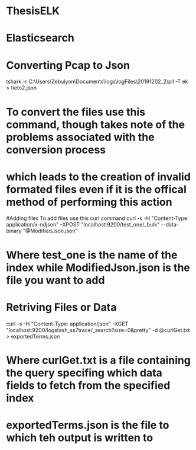 # ThesisELK

# Elasticsearch 

# Converting Pcap to Json
tshark -r C:\Users\Zebulyon\Documents\logs\logFiles\20191202_2\pll -T ek > tieto2.json
# To convert the files use this command, though takes note of the problems associated with the conversion process
# which leads to the creation of invalid formated files even if it is the offical method of performing this action

#Adding files
To add files use this curl command
curl -s -H "Content-Type: application/x-ndjson" -XPOST "localhost:9200/test_one/_bulk" --data-binary "@ModifiedJson.json"
# Where test_one is the name of the index while ModifiedJson.json is the file you want to add

# Retriving Files or Data 

curl -s -H "Content-Type: application/json" -XGET "localhost:9200/logstash_ss7trace/_search?size=0&pretty" -d @curlGet.txt > exportedTerms.json
# Where curlGet.txt is a file containing the query specifing which data fields to fetch from the specified index
# exportedTerms.json is the file to which teh output is written to